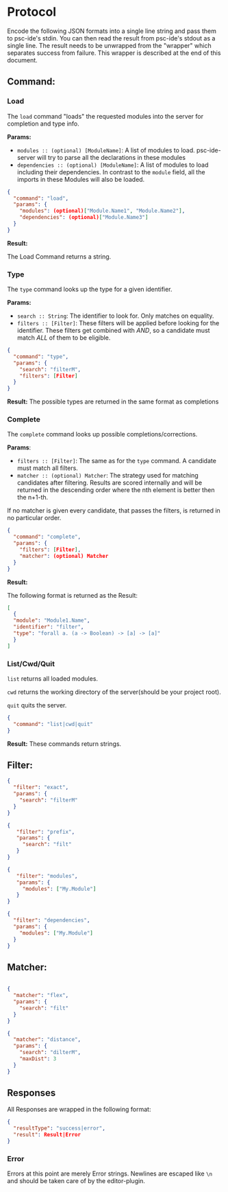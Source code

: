 # Protocol

Encode the following JSON formats into a single line string and pass them to
psc-ide's stdin. You can then read the result from psc-ide's stdout as a single
line. The result needs to be unwrapped from the "wrapper" which separates success
from failure. This wrapper is described at the end of this document.

## Command:
### Load
The `load` command "loads" the requested modules into the server
for completion and type info.

**Params:**
 - `modules :: (optional) [ModuleName]`: A list of modules to load.
  psc-ide-server will try to parse all the declarations in these modules
 - `dependencies :: (optional) [ModuleName]`: A list of modules to load 
  including their dependencies. In contrast to the `module` field, all the
  imports in these Modules will also be loaded.

```json
{
  "command": "load",
  "params": {
    "modules": (optional)["Module.Name1", "Module.Name2"],
    "dependencies": (optional)["Module.Name3"]
  }
}
```

**Result:**

The Load Command returns a string.

### Type
The `type` command looks up the type for a given identifier.

**Params:**
 - `search :: String`: The identifier to look for. Only matches on equality.
 - `filters :: [Filter]`: These filters will be applied before looking for the
  identifier. These filters get combined with *AND*, so a candidate must match *ALL*
  of them to be eligible.
```json
{
  "command": "type",
  "params": {
    "search": "filterM",
    "filters": [Filter]
  }
}
```

**Result:**
The possible types are returned in the same format as completions

### Complete
The `complete` command looks up possible completions/corrections.

**Params**:
 - `filters :: [Filter]`: The same as for the `type` command. A candidate must match
  all filters.
 - `matcher :: (optional) Matcher`: The strategy used for matching candidates after filtering.
  Results are scored internally and will be returned in the descending order where
  the nth element is better then the n+1-th.

  If no matcher is given every candidate, that passes the filters, is returned in no 
  particular order.
```json
{
  "command": "complete",
  "params": {
    "filters": [Filter],
    "matcher": (optional) Matcher
  }
}
```

**Result:**

The following format is returned as the Result:

```json
[
  {
  "module": "Module1.Name",
  "identifier": "filter",
  "type": "forall a. (a -> Boolean) -> [a] -> [a]"
  }
]
```

### List/Cwd/Quit
`list` returns all loaded modules.

`cwd` returns the working directory of the server(should be your project root).

`quit` quits the server.

```json
{
  "command": "list|cwd|quit"
}
```

**Result:**
These commands return strings.

## Filter:
```json
{
  "filter": "exact",
  "params": {
    "search": "filterM"
  }
}

{
   "filter": "prefix",
   "params": {
     "search": "filt"
   }
}

{
   "filter": "modules",
   "params": {
     "modules": ["My.Module"]
   }
}

{
  "filter": "dependencies",
  "params": {
    "modules": ["My.Module"]
  }
}
```

## Matcher:
```json

{
  "matcher": "flex",
  "params": {
    "search": "filt"
  }
}

{
  "matcher": "distance",
  "params": {
    "search": "dilterM",
    "maxDist": 3
  }
}
```

## Responses

All Responses are wrapped in the following format:

```json
{
  "resultType": "success|error",
  "result": Result|Error
}
```

### Error

Errors at this point are merely Error strings. Newlines are escaped like `\n`
and should be taken care of by the editor-plugin.
